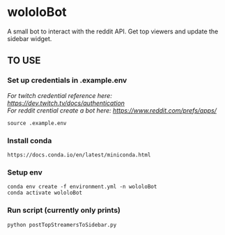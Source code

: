 # wololoBot
A small bot to interact with the reddit API. Get top viewers and update the sidebar widget.

## TO USE

### Set up credentials in .example.env

*For twitch credential reference here: https://dev.twitch.tv/docs/authentication* <br/>
*For reddit crential create a bot here: https://www.reddit.com/prefs/apps/* <br/>
```
source .example.env
```

### Install conda 
```
https://docs.conda.io/en/latest/miniconda.html
```

### Setup env
```
conda env create -f environment.yml -n wololoBot
conda activate wololoBot
```

### Run script (currently only prints)
```
python postTopStreamersToSidebar.py
```
